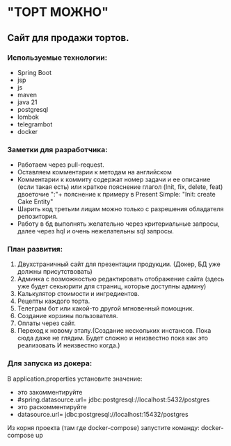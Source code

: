 # "ТОРТ МОЖНО"

## Сайт для продажи тортов. 
### Используемые технологии:
  * Spring Boot
  * jsp
  * js 
  * maven
  * java 21
  * postgresql
  * lombok
  * telegrambot
  * docker

### Заметки для разработчика:
* Работаем через pull-request.
* Оставляем комментарии к методам на английском
* Комментарии к коммиту содержат номер задачи и ее описание (если такая есть)
  или краткое пояснение глагол (Init, fix, delete, feat) двоеточие ":"+ пояснение к примеру в Present Simple: "Init: create Cake Entity"
* Шарить код третьим лицам можно только с разрешения обладателя репозитория.
* Работу в бд выполнять желательно через критериальные запросы, далее через hql и очень нежелательны sql запросы.

### **План развития:**
1) Двухстраничный сайт для презентации продукции. (Докер, БД уже должны присутствовать)
2) Админка с возможностью редактировать отображение сайта (здесь уже будет секьюрити для страниц, которые доступны админу)
3) Калькулятор стоимости и ингредиентов.
4) Рецепты каждого торта.
5) Телеграм бот или какой-то другой мгновенный помощник.
6) Создание корзины пользователя.
7) Оплаты через сайт.
8) Переход к новому этапу.(Создание нескольких инстансов. Пока сюда даже не глядим. Будет сложно и неизвестно пока как это реализовать И неизвестно когда.)


### **Для запуска из докера:**
В application.properties установите значение:
* это закомментируйте
* #spring.datasource.url= jdbc:postgresql://localhost:5432/postgres 
* это раскомментируйте
* datasource.url= jdbc:postgresql://localhost:15432/postgres

Из корня проекта (там где docker-compose) запустите команду:
docker-compose up





